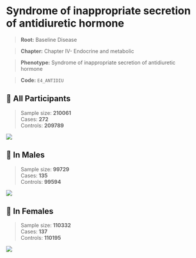 # Syndrome of inappropriate secretion of antidiuretic hormone

> **Root:** Baseline Disease  

> **Chapter:** Chapter IV- Endocrine and metabolic  

> **Phenotype:** Syndrome of inappropriate secretion of antidiuretic hormone  

> **Code:** `E4_ANTIDIU`

## 🧪 All Participants  
> Sample size: **210061**  
> Cases: **272**  
> Controls: **209789**
<img src="/Disease/Figures/ALL/Incidence/E4_ANTIDIU.png"/>
<CsvTable src="/Disease_Data/ALL/Incidence/COX_E4_ANTIDIU.csv" label="🔍 View full results" />

## 👨 In Males  
> Sample size: **99729**  
> Cases: **135**  
> Controls: **99594**
<img src="/Disease/Figures/Male/Incidence/E4_ANTIDIU.png"/>
<CsvTable src="/Disease_Data/Male/Incidence/COX_E4_ANTIDIU.csv" label="🔍 View full results" />

## 👩 In Females  
> Sample size: **110332**  
> Cases: **137**  
> Controls: **110195**
<img src="/Disease/Figures/Female/Incidence/E4_ANTIDIU.png"/>
<CsvTable src="/Disease_Data/Female/Incidence/COX_E4_ANTIDIU.csv" label="🔍 View full results" />
